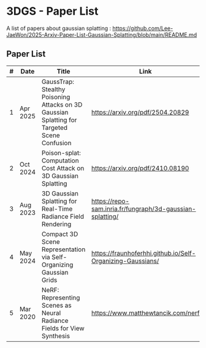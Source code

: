 # 3DGS - Paper List

A list of papers about gaussian splatting : https://github.com/Lee-JaeWon/2025-Arxiv-Paper-List-Gaussian-Splatting/blob/main/README.md
## Paper List

| #   | Date | Title | Link |
|-----|-----------|-----------|-------|
| 1 | Apr 2025 | GaussTrap: Stealthy Poisoning Attacks on 3D Gaussian Splatting for Targeted Scene Confusion | https://arxiv.org/pdf/2504.20829 |
| 2 | Oct 2024 | Poison-splat: Computation Cost Attack on 3D Gaussian Splatting | https://arxiv.org/pdf/2410.08190 |
| 3 | Aug 2023 | 3D Gaussian Splatting for Real-Time Radiance Field Rendering | https://repo-sam.inria.fr/fungraph/3d-gaussian-splatting/ |
| 4 | May 2024 | Compact 3D Scene Representation via Self-Organizing Gaussian Grids | https://fraunhoferhhi.github.io/Self-Organizing-Gaussians/ |
| 5 | Mar 2020 | NeRF: Representing Scenes as Neural Radiance Fields for View Synthesis | https://www.matthewtancik.com/nerf |
